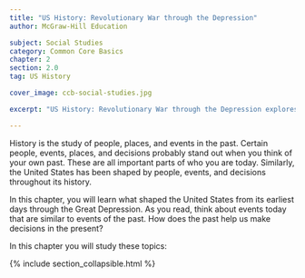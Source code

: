 ```yaml
---
title: "US History: Revolutionary War through the Depression"
author: McGraw-Hill Education

subject: Social Studies
category: Common Core Basics
chapter: 2
section: 2.0
tag: US History

cover_image: ccb-social-studies.jpg

excerpt: "US History: Revolutionary War through the Depression explores events from time of the early settlers through the 1930s."

---
```

History is the study of people, places, and events in the past. Certain people, events, places, and decisions probably stand out when you think of your own past. These are all important parts of who you are today. Similarly, the United States has been shaped by people, events, and decisions throughout its history.

In this chapter, you will learn what shaped the United States from its earliest days through the Great Depression. As you read, think about events today that are similar to events of the past. How does the past help us make decisions in the present?

In this chapter you will study these topics:

{% include section_collapsible.html %}
